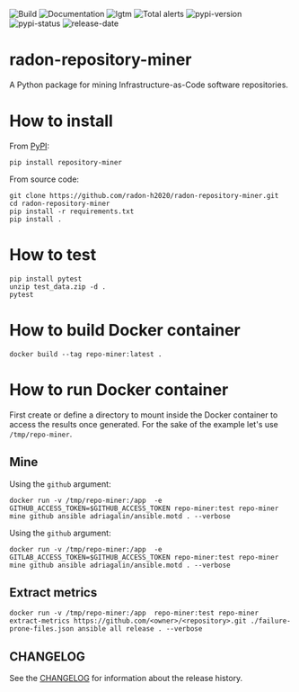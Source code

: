 ![Build](https://github.com/radon-h2020/radon-repository-miner/workflows/Build/badge.svg)
![Documentation](https://github.com/radon-h2020/radon-repository-miner/workflows/Documentation/badge.svg)
![lgtm](https://img.shields.io/lgtm/grade/python/github/radon-h2020/radon-repository-miner)
![Total alerts](https://img.shields.io/lgtm/alerts/github/radon-h2020/radon-repository-miner)
![pypi-version](https://img.shields.io/pypi/v/repository-miner)
![pypi-status](https://img.shields.io/pypi/status/repository-miner)
![release-date](https://img.shields.io/github/release-date/radon-h2020/radon-repository-miner)


# radon-repository-miner
A Python package for mining Infrastructure-as-Code software repositories.

# How to install

From [PyPI](https://pypi.org/project/repository-miner/):

```pip install repository-miner```

From source code:

```text
git clone https://github.com/radon-h2020/radon-repository-miner.git
cd radon-repository-miner
pip install -r requirements.txt
pip install .
```

# How to test

```text
pip install pytest
unzip test_data.zip -d .
pytest
```


# How to build Docker container

`docker build --tag repo-miner:latest .`

# How to run Docker container

First create or define a directory to mount inside the Docker container to access the results once generated.
For the sake of the example let's use `/tmp/repo-miner`.
 
## Mine

Using the `github` argument:

`docker run -v /tmp/repo-miner:/app  -e GITHUB_ACCESS_TOKEN=$GITHUB_ACCESS_TOKEN repo-miner:test repo-miner mine github ansible adriagalin/ansible.motd . --verbose`

Using the `github` argument:

`docker run -v /tmp/repo-miner:/app  -e GITLAB_ACCESS_TOKEN=$GITHUB_ACCESS_TOKEN repo-miner:test repo-miner mine github ansible adriagalin/ansible.motd . --verbose`


## Extract metrics

`docker run -v /tmp/repo-miner:/app  repo-miner:test repo-miner extract-metrics https://github.com/<owner>/<repository>.git ./failure-prone-files.json ansible all release . --verbose`


## CHANGELOG
See the [CHANGELOG](CHANGELOG.md) for information about the release history.
